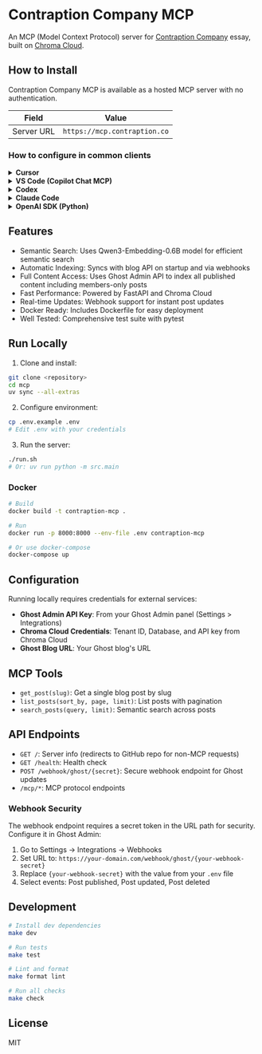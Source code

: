 # Contraption Company MCP

An MCP (Model Context Protocol) server for [Contraption Company](https://contraption.co) essay, built on [Chroma Cloud](https://trychroma.com).

## How to Install

Contraption Company MCP is available as a hosted MCP server with no authentication.

| Field      | Value                        |
| ---------- | ---------------------------- |
| Server URL | `https://mcp.contraption.co`  |

### How to configure in common clients

<details>
<summary><b>Cursor</b></summary>

Create or edit `~/.cursor/mcp.json`:

```json
{
  "mcpServers": {
    "contraption-company": {
      "url": "https://mcp.contraption.co"
    }
  }
}
```

</details>

<details>
<summary><b>VS Code (Copilot Chat MCP)</b></summary>

Create or edit `.vscode/mcp.json`:

```json
{
  "servers": {
    "contraption-company": {
      "type": "http",
      "url": "https://mcp.contraption.co"
    }
  }
}
```

</details>

<details>
<summary><b>Codex</b></summary>

Add to `~/.codex/config.toml`:

```toml
[mcp_servers.contraption-company]
command = "npx"
args = ["mcp-remote", "--transport", "http", "https://mcp.contraption.co"]
```

</details>

<details>
<summary><b>Claude Code</b></summary>

Run in your terminal:

```bash
claude mcp add --transport http contraption-company https://mcp.contraption.co
```

</details>

<details>
<summary><b>OpenAI SDK (Python)</b></summary>

```python
from openai import OpenAI

client = OpenAI()

response = client.responses.create(
    model="gpt-5",
    input="List the newest Contraption Company blog posts.",
    tools=[
        {
            "type": "mcp",
            "server_label": "contraption-company",
            "server_url": "https://mcp.contraption.co",
            "require_approval": "never",
        }
    ],
)
print(response)
```

</details>

## Features

- Semantic Search: Uses Qwen3-Embedding-0.6B model for efficient semantic search
- Automatic Indexing: Syncs with blog API on startup and via webhooks
- Full Content Access: Uses Ghost Admin API to index all published content including members-only posts
- Fast Performance: Powered by FastAPI and Chroma Cloud
- Real-time Updates: Webhook support for instant post updates
- Docker Ready: Includes Dockerfile for easy deployment
- Well Tested: Comprehensive test suite with pytest

## Run Locally

1. Clone and install:

```bash
git clone <repository>
cd mcp
uv sync --all-extras
```

2. Configure environment:

```bash
cp .env.example .env
# Edit .env with your credentials
```

3. Run the server:

```bash
./run.sh
# Or: uv run python -m src.main
```

### Docker

```bash
# Build
docker build -t contraption-mcp .

# Run
docker run -p 8000:8000 --env-file .env contraption-mcp

# Or use docker-compose
docker-compose up
```

## Configuration

Running locally requires credentials for external services:

- **Ghost Admin API Key**: From your Ghost Admin panel (Settings > Integrations)
- **Chroma Cloud Credentials**: Tenant ID, Database, and API key from Chroma Cloud
- **Ghost Blog URL**: Your Ghost blog's URL

## MCP Tools

- `get_post(slug)`: Get a single blog post by slug
- `list_posts(sort_by, page, limit)`: List posts with pagination
- `search_posts(query, limit)`: Semantic search across posts

## API Endpoints

- `GET /`: Server info (redirects to GitHub repo for non-MCP requests)
- `GET /health`: Health check
- `POST /webhook/ghost/{secret}`: Secure webhook endpoint for Ghost updates
- `/mcp/*`: MCP protocol endpoints

### Webhook Security

The webhook endpoint requires a secret token in the URL path for security. Configure it in Ghost Admin:

1. Go to Settings → Integrations → Webhooks
2. Set URL to: `https://your-domain.com/webhook/ghost/{your-webhook-secret}`
3. Replace `{your-webhook-secret}` with the value from your `.env` file
4. Select events: Post published, Post updated, Post deleted

## Development

```bash
# Install dev dependencies
make dev

# Run tests
make test

# Lint and format
make format lint

# Run all checks
make check
```

## License

MIT
